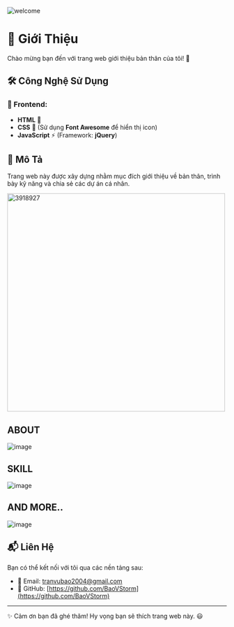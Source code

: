 
![welcome](https://github.com/user-attachments/assets/5ec8996c-991e-4497-a785-a7b950a27589)

# 🌟 Giới Thiệu

Chào mừng bạn đến với trang web giới thiệu bản thân của tôi! 🚀

## 🛠 Công Nghệ Sử Dụng

### 🎨 Frontend:
- **HTML** 📄
- **CSS** 🎨 (Sử dụng **Font Awesome** để hiển thị icon)
- **JavaScript** ⚡ (Framework: **jQuery**)

## 📌 Mô Tả
Trang web này được xây dựng nhằm mục đích giới thiệu về bản thân, trình bày kỹ năng và chia sẻ các dự án cá nhân. 

<img width="500" alt="3918927"  src="https://github.com/user-attachments/assets/dfcbef73-53d5-44e7-bf85-f8978d1c09d6" />

## ABOUT
![image](https://github.com/user-attachments/assets/373188a2-2ee6-453a-8280-341855b3ea62)

## SKILL
![image](https://github.com/user-attachments/assets/cdcd445e-3a3c-4527-8d3d-3f79fbe3e779)

## AND MORE..
![image](https://github.com/user-attachments/assets/4dd06a81-f3da-4bda-b21d-f1a3c20fc767)


## 📬 Liên Hệ
Bạn có thể kết nối với tôi qua các nền tảng sau:

- 📧 Email: [tranvubao2004@gmail.com](mailto:tranvubao2004@gmail.com)
- 🔗 GitHub: [https://github.com/BaoVStorm](https://github.com/BaoVStorm)

---
✨ Cảm ơn bạn đã ghé thăm! Hy vọng bạn sẽ thích trang web này. 😃

